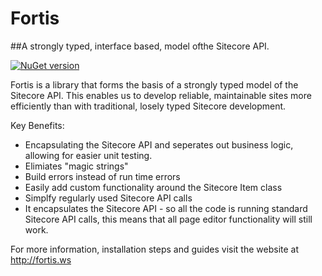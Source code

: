 # Fortis
##A strongly typed, interface based, model ofthe Sitecore API.

[![NuGet version](http://img.shields.io/nuget/v/Fortis.svg)](https://www.nuget.org/packages/Fortis/)

Fortis is a library that forms the basis of a strongly typed model of the Sitecore API. This enables us to develop reliable, maintainable sites more efficiently than with traditional, losely typed Sitecore development.

Key Benefits:
* Encapsulating the Sitecore API and seperates out business logic, allowing for easier unit testing.
* Elimiates "magic strings"
* Build errors instead of run time errors
* Easily add custom functionality around the Sitecore Item class
* Simplfy regularly used Sitecore API calls
* It encapsulates the Sitecore API - so all the code is running standard Sitecore API calls, this means that all page editor functionality will still work.

For more information, installation steps and guides visit the website at http://fortis.ws